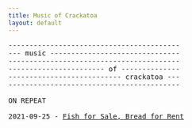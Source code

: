 ```yaml
---
title: Music of Crackatoa 
layout: default
---
```


<pre>
-----------------------------------------
--- music -------------------------------
-----------------------------------------
----------------------- of --------------
--------------------------- crackatoa ---
-----------------------------------------

ON REPEAT

2021-09-25 - <a href="https://open.spotify.com/playlist/4hmnIInABFoqqiUeAGoqYa?si=5aea04dbdc6f4464">Fish for Sale, Bread for Rent</a>

</pre>
